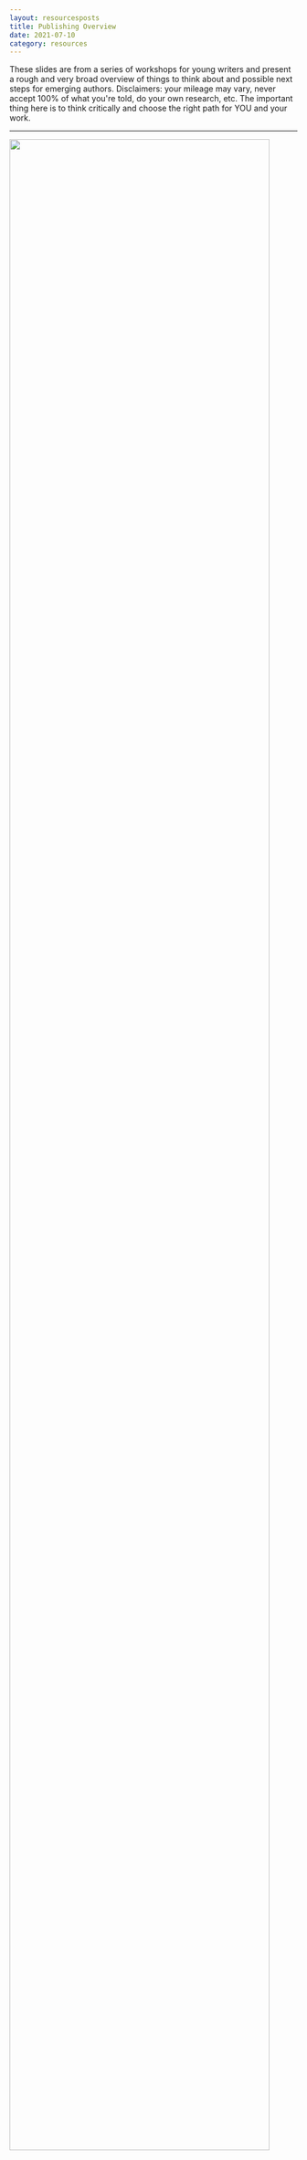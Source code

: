 ```yaml
---
layout: resourcesposts
title: Publishing Overview
date: 2021-07-10
category: resources
---
```


These slides are from a series of workshops for young writers and present a rough and very broad overview of things to think about and possible next steps for emerging authors. Disclaimers: your mileage may vary, never accept 100% of what you're told, do your own research, etc. The important thing here is to think critically and choose the right path for YOU and your work.

---

<img src="/1-goals.png" width="95%;">

### Identify Your Goals

This might seem obvious (and it applies to all of publishing, not just short fiction), but it's actually very important to really dig into what matters to *you*.

Are you building a long-term career? Do you dream of publishing full time? Do you care more about money or creative freedom or acclaim? Is it really more about getting your stories or ideas out to the world? Do you crave feedback? Is writing really a private pursuit that brings joy to you but that you don't want the eyes (and opinions) of the world on? Is publishing a path to something else—recognition, acclaim, support for a different eductational or career trajectory?

Your answers may surprise you and/or change over time—which is fine! We all do the best we can and move forward as best we can, making mistakes along the way. But if you can clarify your goals (and dreams and hopes and . . . ) it'll help you think critically about the information available and choose the most promising path for your needs.

---

<img src="/2-following.png" width="95%;">

### Ways To Connect With Readers

This is vital: if you want to get your work out into the world, that means working with others.

Young writers and newcomers may be used to a more critical perspective on "literature" (damage from high school/college lit classes, no doubt), or channel their insecurities into aggression, or simply lack the experience to recognize just what (and to what extent) they don't yet know. 

**Time for a change of focus: other writers are now your peers.** Not long-dead entities to be picked apart in analysis and critique. Not competitors (even when they are). Not faceless corporations. Real people who you may bump into from time to time, friends, colleagues, possibly even someone who will one day be in a position to help or hurt your career. Proceed accordingly.

Try to adjust your perspective on other emerging writers and readers as well; they're now potential friends, colleagues, and fans. Be kind. Be helpful. Be professional. Don't be scared.

You'll need people who are on your side (or at least willing to lend a hand temporarily) at nearly every step of your writing journey. People who'll share tips, give feedback (if you ask for it), buy books, write reviews, shout about your books to other readers.

If you intend to publish a book or otherwise care about getting your words out to readers, it's never too early to start. Nothing published to share yet? Build platforms (website/social media, etc.) around shouting about books you like, ideally ones that are similar to what you hope to write. By the time you're ready to search for readers, you'll have contacts who you can share the news with!

And consider starting with something smaller and less resource intensive than a book, especially if you're a student. Short stories, fanfiction, and serial fiction are a few ways to get your words in front of readers with less pressure. Bite-sized content is a growing market *and* it's more doable for you, especially if you're balancing creating with a busy school or work schedule.

See other posts in the [Resources](/resources.html) section for links to short fiction and serial fiction markets.

At time of writing, [Wattpad](http://wattpad.com/) and [Archive Of Our Own (AO3)](https://archiveofourown.org/) are the biggest fanfiction platforms. Use filters to keep content kid-friendly if you're underage or simply uninterested in the thriving adult content sections. ;)

Quick aside: ALWAYS read the contracts before sharing your work and make sure your rights are protected. More on that in a bit.

---

<img src="/3-career.png" width="95%;">

### Establishing Your Reputation/Skill

This section was originally intended for students, but writers of all ages can get into sharing their words for reputational purposes.

Students may find it helpful in scholarship, college, or job applications. Adults may simply want the prestige, or use it as a (small) building block to a writing career or a complement to a different field.

Awards and accolades don't sell lots of books. They can be useful in building a "brand" as a writer, however, and may lead to more opportunities or visibility over time.

Larger scale or higher profile awards or story markets can be more beneficial, but the competition will be higher. That's not to say don't enter—always take your shot! But local/regional and student-specific competitions/markets will be relatively easier to make a splash in. Also note that certain topics or styles will play better with some judging panels or editors/magazines than others. The closer you match their preferences, the more likely you are to get a 'yes' and that has nothing to do with skill or quality. (Don't get discouraged!)

While publishing as a teen may sound promising, it tends to be less of a selling point than you might think. Unless you're entering a student competition or otherwise required to disclose such details, avoid mentioning your age/grade.

See other posts in the [Resources](/resources.html) section for links to competition and short fiction markets. ALWAYS read contracts and follow posted guidelines.

---

<img src="/4-income.png" width="95%;">

### Earning an Income With Short Fiction

Writing is not known for it's incredible financial rewards—usually. That doesn't mean it won't or can't pay, but the effort tends not to pay off quickly or reliably. Don't overreach. The next section dives into rates, but in terms of markets, you can place short stories in competitions, print and/or genre or literary magazines or 'zines, other types of magazines that sometimes include a small fiction segment, anthologies, or individually be self-publishing.

Reading submission guidelines and writing a custom piece in response sometimes results in better (=closer) fits, but you can also just write freely and then look for the right market after the fact. Note that preparing, submitting, and tracking story submissions takes time in its own right, putting further pressure on any income you might recieve.

Nonfiction (particularly business) writing tends to be paid at higher rates, but you normally pitch the idea of a feature or article to an editor *before* writing, whereas with fiction, you write the whole piece and submit it.

See other posts in the [Resources](/resources.html) section for links to competition and short fiction markets. ALWAYS read contracts and follow posted guidelines.

---

<img src="/5-rates.png" width="95%;">

### Short Fiction Rates

Graphic from [writingsmarter.com](http://writingsmarter.com).

Always ALWAYS read the submission guidelines. There is variation between accepted story lengths and rates of pay. But this works fairly well as a general guideline. Note that professional writers tend to speak in terms of wordcount because page count varies depending on formatting and is an unreliable indicator. We really only use it to speak to readers who are used to thinking in those terms.

Many short fiction "markets" do not pay. Some are prestigious; many are new and/or hobby projects for the founder. That doesn't mean they're automatically bad! They make be a good stepping stone or practice for beginners, or provide an outlet for those who love sharing their words but aren't bothered about the income side of things. As usual, always read the terms/contracts/guidelines to make sure you're not signing away more rights than you mean to.

We'll look at rights/licensing in a bit, but it's good to keep in mind that the first sale is usually the most valuable and accessible to make, and consider holding out for a "higher" level market. Reprints aren't as widely accepted in paying markets, and it's harder work to place them. In general, I recommend shooting high and then working your way down a wishlist of possible story markets until a story lands.

Magazines and other short fiction markets rarely pay on royalties, but the exception is anthologies. Sometimes they're paid in a lump sum upon signing, but "royalty-split" arrangements aren't uncommon. While your income is therefore unreliable, this can be a good option if you've built a platform of readers eager to pay for your work and/or the other authors in the anthology have a strong platform to market to as well.

Token rates are generally in the $5-$40 range, where the market can't afford more but feels it's important to pay *something.* The Science Fiction Fantasy Writers of America ([sfwa.org](http://www.sfwa.org/about/join-us/sfwa-membership-requirements/?fbclid=IwAR1kwEOLL465fHfjtkEGuY0igU81ucK1a1krW5UPOYFpSrCpBkPb6nL4Pzg#short)) has set pro rates at $0.08/word, but you'll see anything from half a cent on up. Some markets also offer lump sum payments in the 100+ range. Generally, the more they pay, the more the competition, but don't self-reject—the worst they can do is say no! 

---

<img src="/6-prep.png" width="95%;">

### Gut Check Break!

I'll keep repeating this, but ALWAYS read the submission guidelines and follow them. Your story should be creative; your formatting and document presentation should not be. If no specifics are given, follow [Shunn Manuscript Format, modern edition](https://www.shunn.net/format/story/) as the default.

Some competitions charge entrance fees. Some writing markets charge reading fees, but far from all. You can spend a lot of money *trying* to get published, but you don't have to. Avoid fee-charging markets or competitions unless you think your story has an excellent chance of earning the expense back or unless money is no object.

It's easy to get caught up in the pursuit. After a few submissions, you just really *really* want an acceptance. Try to clarify your goals and keep them front and center. Write them down and post them in your workspace if that helps.

On a related note, always read the contract. Some market post a sample one. Most competitions will also post terms. Some "opportunities" aren't. See other posts in the [Resources](/resources.html) section for links to reading, understanding and negotiating contracts.

Consider the reader(s) before submitting. What kind of reader is likely to appreciate your story (if it's already written). What might the judges or first readers/editor care about and appreciate? You can research past award-winners or other stories in a magazine to get an idea, but if you're submitting a lot, it's not practical to do too much research.

Finally, make yourself a tracking document or spreadsheet early on. Keep track of submissions, contract terms for licensed stories, and details of the stories themselves. This seems silly at first, but if you keep writing and submitting, you'll quickly get beyond the point where you can keep track in your head. See other posts in the [Resources](/resources.html) section for links to competition and short fiction markets, including online tracking sites.

---

<img src="/7-IP.png" width="95%;">

### Licensing & YOU

Experienced and prolific author/editor/publisher Dean Wesley Smith talks about the idea of a "magic bakery' when it comes to writing. You can read about it [in his own words](https://www.deanwesleysmith.com/the-magic-bakery-chapter-one/) and [in this excellent blog](https://kriswrites.com/business-musings ) by his wife, Kristine Kathryn Rusch. But, in a nutshell, the concept is that intellectual property—like our writing—can be sold over and over, in part and in whole, unlike other goods.

Your work automatically belongs to you from the time of its creation. You own full copyright. (The exception is when you're writing as work-for-hire, or working on an IP project that belongs to someone else, like a Star Wars tie-in novel, for example.) Technically, you *could* transfer copyright in a sale (if you sign a terrible contract), but don't.

Instead, you license the right to use the work in part or in whole. Some examples: Licensing first publication rights in English, then, when the exclusivity period expires, licensing reprint rights (over and over again) or publishing it yourself as a standalone or in a collection. You can also license (and re-license) translation rights, audio rights, production rights (for film/tv), merchandising rights, etc. All that off of one story (potentially).

The moral of the story? Keep your copyright, don't license more rights than the licensee will use (to your benefit), and make sure your contracts aren't perpetual (so you can get licensed rights back eventually and re-license them.)

---

<img src="/8-pro.png" width="95%;">

### Publishing Novels

Switching gears here from short fiction to long. This is a bigger effort in terms of time, skill, and investment, but novels are not inherently better than any other type of fiction. Try not to feel pressured into writing one if you don't really want to!

Whatever publishing path you choose, you will become a small business. Like any entrepreneur, you'll need to learn business skills and keep up on your industry, even if it's just a side hustle. Do your research as you approach publishing; things change in a matter of months in this industry, much less years, and you don't want to be launching with outdated intel. See other posts in the [Resources](/resources.html) section for links to groups and news outlets for staying up to date.

Publishing can pay, but it's usually a slow and gradual path to earning an income. Royalties can accumulate over time. The opportunity to sell additional licenses may emerge. The more stories/books you have out, the more it all can add up, but that takes time, too. Make a plan for how you'll survive financially for the first years at least.

Be open to nontraditional routes: serial fiction and subsidized or serialed fiction are looking strong right now. Patreon and Kickstarter are good examples of emerging trends that authors have leveraged to the advantage of their careers.

---

<img src="/9-paths.png" width="95%;">

### One Route

Not much to add here. This is roughly what I do these days. It's pretty minimal compared to some, unneccessarily complex compared to others. I can't quite bring myself to draft-proofread-publish, but I'm not doing multiple rounds of heavy rewrites, either. If I get really stuck on the plotting, I'll change formats, which can look like any of these:

<div class="row" style="3 column">

<img src="/13-mapping.png" width="95%;">

<img src="/14-chart.png" width="95%;">

<img src="/15-cards.png" width="95%;">
</div>
 
---
 
<div class="row" style="2 column">
<img src="/16-diagram1.png" width="95%;">

<img src="/17-diagram-red.png" width="95%;">
  </div>

### Story Mapping
  
While all the charts and cards can look complex, the basic structure I'm using is a three act structure with four quarters.

The first quarter 





---

<img src="/10-wordcount.png" width="95%;">

###

---

<img src="/11-40k.png" width="95%;">

###

---

<img src="/12-YA.png" width="95%;">

###

---



<img src="/18-trad.png" width="95%;">

###

---

<img src="/19-trad2.png" width="95%;">

###

---

<img src="/20-trad3.png" width="95%;">

###

---

<img src="/21-trad4.png" width="95%;">

###

---

<img src="/22-indie.png" width="95%;">

###

---

<img src="/23-stores.png" width="95%;">

###

---

<img src="/24-files.png" width="95%;">

###

---

<img src="/25-files2.png" width="95%;">

###

---

<img src="/26-files3.png" width="95%;">

###

---

<img src="/27-meta.png" width="95%;">

###
